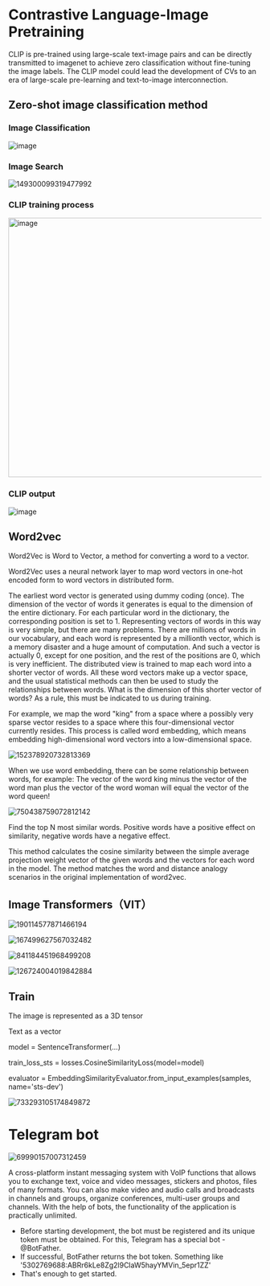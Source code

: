 
# Contrastive Language-Image Pretraining

CLIP is pre-trained using large-scale text-image pairs and can be directly transmitted to imagenet to achieve zero classification without fine-tuning the image labels. The CLIP model could lead the development of CVs to an era of large-scale pre-learning and text-to-image interconnection.

## Zero-shot image classification method

### Image Classification
![image](https://user-images.githubusercontent.com/113433202/189939920-d2e4fb2e-a1c3-49fc-80fd-90540be1ef49.png)

### Image Search
![149300099319477992](https://user-images.githubusercontent.com/113433202/189911404-2098c560-b5e4-468f-b3f5-819a51876af3.jpg)

### CLIP training process
<img width="516" alt="image" src="https://user-images.githubusercontent.com/113433202/189938321-a5a4fb7d-235e-4995-b2ee-f43c7b166df8.png">

### CLIP output
![image](https://user-images.githubusercontent.com/113433202/189941083-112ead8b-bfd9-4e61-aeb0-53137c83abfe.png)

## Word2vec
Word2Vec is Word to Vector, a method for converting a word to a vector.

Word2Vec uses a neural network layer to map word vectors in one-hot encoded form to word vectors in distributed form.

The earliest word vector is generated using dummy coding (once). The dimension of the vector of words it generates is equal to the dimension of the entire dictionary. For each particular word in the dictionary, the corresponding position is set to 1. Representing vectors of words in this way is very simple, but there are many problems. There are millions of words in our vocabulary, and each word is represented by a millionth vector, which is a memory disaster and a huge amount of computation. And such a vector is actually 0, except for one position, and the rest of the positions are 0, which is very inefficient. The distributed view is trained to map each word into a shorter vector of words. All these word vectors make up a vector space, and the usual statistical methods can then be used to study the relationships between words. What is the dimension of this shorter vector of words? As a rule, this must be indicated to us during training.

For example, we map the word "king" from a space where a possibly very sparse vector resides to a space where this four-dimensional vector currently resides. This process is called word embedding, which means embedding high-dimensional word vectors into a low-dimensional space.

![152378920732813369](https://user-images.githubusercontent.com/113433202/189917719-ac0ec820-afa9-4fff-b6e1-4e3b40fab75b.jpg)

When we use word embedding, there can be some relationship between words, for example:
The vector of the word king minus the vector of the word man plus the vector of the word woman will equal the vector of the word queen!

![750438759072812142](https://user-images.githubusercontent.com/113433202/189918035-747c7409-8dc4-4ded-a687-d0083245fecd.jpg)

Find the top N most similar words. Positive words have a positive effect on similarity, negative words have a negative effect.

This method calculates the cosine similarity between the simple average projection weight vector of the given words and the vectors for each word in the model. The method matches the word and distance analogy scenarios in the original implementation of word2vec.

## Image Transformers（VIT）

![190114577871466194](https://user-images.githubusercontent.com/113433202/189919725-af340fac-b4c0-4bd5-b3d0-944185dd3c62.jpg)

![167499627567032482](https://user-images.githubusercontent.com/113433202/189919963-19dbd978-1e91-4595-9d85-8c30626e0e17.jpg)

![841184451968499208](https://user-images.githubusercontent.com/113433202/189920815-ff27b92f-1f9e-420a-99ce-4b77ce7c7d6e.jpg)

![126724004019842884](https://user-images.githubusercontent.com/113433202/189920944-70e55a43-ed87-4cf0-b3b2-ffd1bc39f41e.jpg)


## Train

The image is represented as a 3D tensor

Text as a vector

model = SentenceTransformer(...)

train_loss_sts = losses.CosineSimilarityLoss(model=model)

evaluator = EmbeddingSimilarityEvaluator.from_input_examples(samples, name='sts-dev')

![733293105174849872](https://user-images.githubusercontent.com/113433202/189920567-21a2634b-4e75-4303-81a8-25c1554415d5.jpg)

# Telegram bot

![69990157007312459](https://user-images.githubusercontent.com/113433202/189921372-51f8376b-b699-4570-a4b5-2e9288b6fd4d.jpg)

A cross-platform instant messaging system with VoIP functions that allows you to exchange text, voice and video messages, stickers and photos, files of many formats.
You can also make video and audio calls and broadcasts in channels and groups, organize conferences, multi-user groups and channels. With the help of bots, the functionality of the application is practically unlimited.

- Before starting development, the bot must be registered and its unique token must be obtained. For this, Telegram has a special bot - @BotFather.
- If successful, BotFather returns the bot token. Something like '5302769688:ABRr6kLe8Zg2l9ClaW5hayYMVin_5epr1ZZ'
- That's enough to get started.


